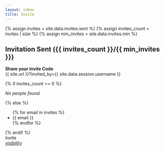 ```yaml
---
layout: inbox
title: Invite
---
```


{% assign invites = site.data.invites.sent %}
{% assign invites_count = invites | size %}
{% assign min_invites = site.data.invites.min %}

<style>
.mdl-card__title {
    background: url('/assets/images/invite.png') center / cover;
}
</style>

<div class="mdl-card__title">
    <h2 class="mdl-card__title-text">
        Invitation Sent ({{ invites_count }}/{{ min_invites }})
    </h2>
</div>

<div class="mdl-card__supporting-text">

<p>
    <strong>Share your invite Code</strong><br>
    {{ site.url }}?invited_by={{ site.data.session.username }}
</p>

{% if invites_count == 0 %}
<p><em>No people found.</em></p>
{% else %}
<ul>
{% for email in invites %}
<li>{{ email }}</li>
{% endfor %}
</ul>
{% endif %}

</div>

<div class="mdl-card__actions mdl-card--border">
    <a id="show-dialog" class="mdl-button mdl-button--accent mdl-js-button mdl-js-ripple-effect">
        Invite
    </a>
</div>

<div class="mdl-card__menu">
<a id="preview" class="mdl-button mdl-button--icon mdl-js-button mdl-js-ripple-effect" href="/email/invite" target="_blank">
    <i class="material-icons">visibility</i>
</a>
</div>